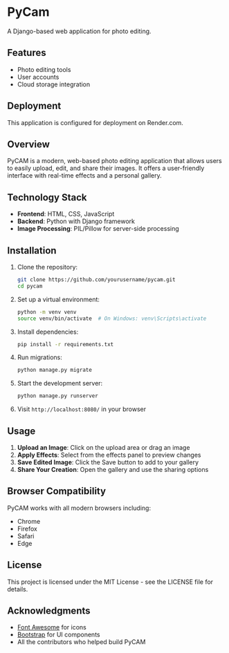 # PyCam

A Django-based web application for photo editing.

## Features
- Photo editing tools
- User accounts
- Cloud storage integration

## Deployment
This application is configured for deployment on Render.com.

## Overview

PyCAM is a modern, web-based photo editing application that allows users to easily upload, edit, and share their images. It offers a user-friendly interface with real-time effects and a personal gallery.

## Technology Stack

- **Frontend**: HTML, CSS, JavaScript
- **Backend**: Python with Django framework
- **Image Processing**: PIL/Pillow for server-side processing

## Installation

1. Clone the repository:
   ```bash
   git clone https://github.com/yourusername/pycam.git
   cd pycam
   ```

2. Set up a virtual environment:
   ```bash
   python -m venv venv
   source venv/bin/activate  # On Windows: venv\Scripts\activate
   ```

3. Install dependencies:
   ```bash
   pip install -r requirements.txt
   ```

4. Run migrations:
   ```bash
   python manage.py migrate
   ```

5. Start the development server:
   ```bash
   python manage.py runserver
   ```

6. Visit `http://localhost:8080/` in your browser

## Usage

1. **Upload an Image**: Click on the upload area or drag an image
2. **Apply Effects**: Select from the effects panel to preview changes
3. **Save Edited Image**: Click the Save button to add to your gallery
4. **Share Your Creation**: Open the gallery and use the sharing options

## Browser Compatibility

PyCAM works with all modern browsers including:
- Chrome
- Firefox
- Safari
- Edge

## License

This project is licensed under the MIT License - see the LICENSE file for details.

## Acknowledgments

- [Font Awesome](https://fontawesome.com/) for icons
- [Bootstrap](https://getbootstrap.com/) for UI components
- All the contributors who helped build PyCAM

